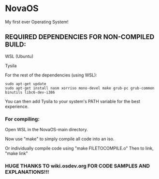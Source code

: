 # NovaOS
My first ever Operating System!

## REQUIRED DEPENDENCIES FOR NON-COMPILED BUILD:
WSL (Ubuntu)

Tysila

For the rest of the dependencies (using WSL):
```
sudo apt-get update
sudo apt-get install nasm xorriso mono-devel make grub-pc grub-common binutils libc6-dev-i386
```

You can then add Tysila to your system's PATH variable for the best experience.

### For compiling:

Open WSL in the NovaOS-main directory.

Now use "make" to simply compile all code into an iso.

Or individually compile code using "make FILETOCOMPILE.o"
Then to link, "make link"

### HUGE THANKS TO wiki.osdev.org FOR CODE SAMPLES AND EXPLANATIONS!!!
